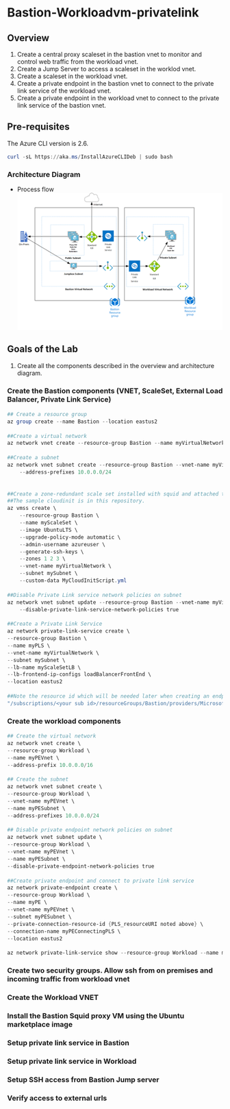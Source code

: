 # Bastion-Workloadvm-privatelink
## Overview

1) Create a central proxy scaleset in the bastion vnet to monitor and control web traffic from the workload vnet. 
2) Create a Jump Server to access a scaleset in the worklod vnet. 
3) Create a scaleset in the workload vnet. 
4) Create a private endpoint in the bastion vnet to connect to the private link service of the workload vnet. 
5) Create a private endpoint in the workload vnet to connect to the private link service of the bastion vnet.  

## Pre-requisites 
The Azure CLI version is 2.6. 
```powershell
curl -sL https://aka.ms/InstallAzureCLIDeb | sudo bash 
```
### Architecture Diagram
* Process flow ![alt text](https://github.com/preddy727/Bastion-Workloadvm-privatelink/blob/master/architecture.png)

## Goals of the Lab
1. Create all the components described in the overview and architecture diagram.    

### Create the Bastion components (VNET, ScaleSet, External Load Balancer, Private Link Service) 
```powershell 
## Create a resource group 
az group create --name Bastion --location eastus2

##Create a virtual network 
az network vnet create --resource-group Bastion --name myVirtualNetwork --address-prefix 10.0.0.0/16

##Create a subnet 
az network vnet subnet create --resource-group Bastion --vnet-name myVirtualNetwork --name mySubnet \
    --address-prefixes 10.0.0.0/24


##Create a zone-redundant scale set installed with squid and attached to external load balancer. 
##The sample cloudinit is in this repository. 
az vmss create \
    --resource-group Bastion \
    --name myScaleSet \
    --image UbuntuLTS \
    --upgrade-policy-mode automatic \
    --admin-username azureuser \
    --generate-ssh-keys \
    --zones 1 2 3 \
    --vnet-name myVirtualNetwork \
    --subnet mySubnet \
    --custom-data MyCloudInitScript.yml
    
##Disable Private Link service network policies on subnet
az network vnet subnet update --resource-group Bastion --vnet-name myVirtualNetwork --name mySubnet \
    --disable-private-link-service-network-policies true

##Create a Private Link Service 
az network private-link-service create \
--resource-group Bastion \
--name myPLS \
--vnet-name myVirtualNetwork \
--subnet mySubnet \
--lb-name myScaleSetLB \
--lb-frontend-ip-configs loadBalancerFrontEnd \
--location eastus2 

##Note the resource id which will be needed later when creating an endpoint in the workload VNET 
"/subscriptions/<your sub id>/resourceGroups/Bastion/providers/Microsoft.Network/privateLinkServices/myPLS"
```

### Create the workload components 
```powershell
## Create the virtual network 
az network vnet create \
--resource-group Workload \
--name myPEVnet \
--address-prefix 10.0.0.0/16

## Create the subnet 
az network vnet subnet create \
--resource-group Workload \
--vnet-name myPEVnet \
--name myPESubnet \
--address-prefixes 10.0.0.0/24

## Disable private endpoint network policies on subnet 
az network vnet subnet update \
--resource-group Workload \
--vnet-name myPEVnet \
--name myPESubnet \
--disable-private-endpoint-network-policies true

##Create private endpoint and connect to private link service 
az network private-endpoint create \
--resource-group Workload \
--name myPE \
--vnet-name myPEVnet \
--subnet myPESubnet \
--private-connection-resource-id {PLS_resourceURI noted above} \
--connection-name myPEConnectingPLS \
--location eastus2

az network private-link-service show --resource-group Workload --name myPLS

```
### Create two security groups. Allow ssh from on premises and incoming traffic from workload vnet 

### Create the Workload VNET

### Install the Bastion Squid proxy VM using the Ubuntu marketplace image

### Setup private link service in Bastion 

### Setup private link service in Workload 

### Setup SSH access from Bastion Jump server

### Verify access to external urls

